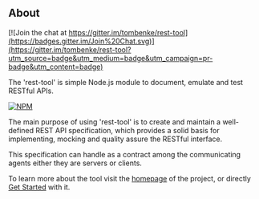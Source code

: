 ## About

[![Join the chat at https://gitter.im/tombenke/rest-tool](https://badges.gitter.im/Join%20Chat.svg)](https://gitter.im/tombenke/rest-tool?utm_source=badge&utm_medium=badge&utm_campaign=pr-badge&utm_content=badge)

The 'rest-tool' is simple Node.js module to document, emulate and test RESTful APIs. 

[![NPM](https://nodei.co/npm-dl/rest-tool.png?months=12)](https://nodei.co/npm/rest-tool/)

The main purpose of using 'rest-tool' is to create and maintain a well-defined REST API specification, which provides a solid basis for implementing, mocking and quality assure the RESTful interface.

This specification can handle as a contract among the communicating agents either they are servers or clients.

To learn more about the tool visit the [homepage](http://tombenke.github.io/rest-tool/) of the project, or directly [Get Started](http://tombenke.github.io/rest-tool/docs/getStarted.html) with it.
